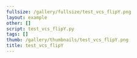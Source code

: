 ```yaml
---
fullsize: /gallery/fullsize/test_vcs_flipY.png
layout: example
other: []
script: test_vcs_flipY.py
tags: []
thumb: /gallery/thumbnails/test_vcs_flipY.png
title: test_vcs_flipY
---
```


